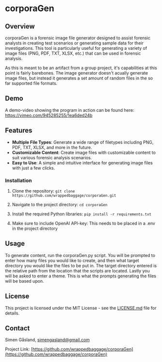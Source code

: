 # corporaGen

## Overview

corporaGen is a forensic image file generator designed to assist forensic analysts in creating test scenarios or generating sample data for their investigations. This tool is particularly useful for generating a variety of image files (PNG, PDF, TXT, XLSX, etc.) that can be used in forensic analysis.

As this is meant to be an artifact from a group project, it's capabilities at this point is fairly barebones. The image generator doesn't acually generate image files, but instead it generates a set amount of random files in the so far supported file formats.

## Demo
A demo-video showing the program in action can be found here: https://vimeo.com/945285255/1ea6ded24b

## Features

- **Multiple File Types**: Generate a wide range of filetypes including PNG, PDF, TXT, XLSX, and more in the future.
- **Customizable Content**: Create image files with customizable content to suit various forensic analysis scenarios.
- **Easy to Use**: A simple and intuitive interface for generating image files with just a few clicks.

### Installation

1. Clone the repository:
```git clone https://github.com/wrappedbaggage/corporaGen.git```

2. Navigate to the project directory:
```cd corporaGen```

3. Install the required Python libraries:
```pip install -r requirements.txt```

4. Make sure to include OpenAI API-key:
   This needs to be placed in a .env in the project directory


## Usage

To generate content, run the corporaGen.py script.
You will be prompted to enter how many files you would like to create, and then what target directory you would like the files to be put in. The target directory entered is the relative path from the location that the scripts are located. Lastly you will be asked to enter a theme. This is what the prompts generating the files will be based upon.

## License

This project is licensed under the MIT License - see the [LICENSE.md](LICENSE.md) file for details.

## Contact

Simen Gåsland, simengasland@gmail.com

Project Link: [https://github.com/wrappedbaggage/corporaGen](https://github.com/wrappedbaggage/corporaGen)
